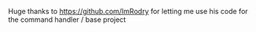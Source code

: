 Huge thanks to https://github.com/ImRodry for letting me use his code for the command handler / base project
